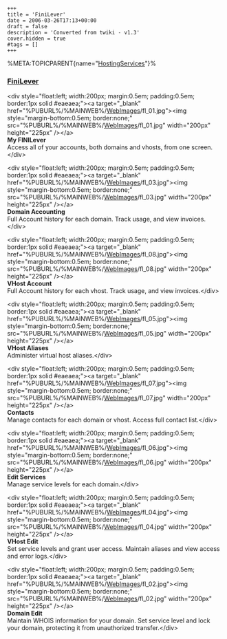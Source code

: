     +++
    title = 'FiniLever'
    date = 2006-03-26T17:13+00:00
    draft = false
    description = 'Converted from twiki - v1.3'
    cover.hidden = true
    #tags = []
    +++

%META:TOPICPARENT{name="[HostingServices](HostingServices "wikilink")"}%

### [FiniLever](FiniLever "wikilink")

\<div style="float:left; width:200px; margin:0.5em; padding:0.5em;
border:1px solid \#eaeaea;"\>\<a target="\_blank"
href="%PUBURL%/%MAINWEB%/[WebImages](WebImages "wikilink")/fl_01.jpg"\>\<img
style="margin-bottom:0.5em; border:none;"
src="%PUBURL%/%MAINWEB%/[WebImages](WebImages "wikilink")/fl_01.jpg"
width="200px" height="225px" /\>\</a\>  
**My FINILever**  
Access all of your accounts, both domains and vhosts, from one
screen.\</div\>

\<div style="float:left; width:200px; margin:0.5em; padding:0.5em;
border:1px solid \#eaeaea;"\>\<a target="\_blank"
href="%PUBURL%/%MAINWEB%/[WebImages](WebImages "wikilink")/fl_03.jpg"\>\<img
style="margin-bottom:0.5em; border:none;"
src="%PUBURL%/%MAINWEB%/[WebImages](WebImages "wikilink")/fl_03.jpg"
width="200px" height="225px" /\>\</a\>  
**Domain Accounting**  
Full Account history for each domain. Track usage, and view
invoices.\</div\>

\<div style="float:left; width:200px; margin:0.5em; padding:0.5em;
border:1px solid \#eaeaea;"\>\<a target="\_blank"
href="%PUBURL%/%MAINWEB%/[WebImages](WebImages "wikilink")/fl_08.jpg"\>\<img
style="margin-bottom:0.5em; border:none;"
src="%PUBURL%/%MAINWEB%/[WebImages](WebImages "wikilink")/fl_08.jpg"
width="200px" height="225px" /\>\</a\>  
**VHost Account**  
Full Account history for each vhost. Track usage, and view
invoices.\</div\>

\<div style="float:left; width:200px; margin:0.5em; padding:0.5em;
border:1px solid \#eaeaea;"\>\<a target="\_blank"
href="%PUBURL%/%MAINWEB%/[WebImages](WebImages "wikilink")/fl_05.jpg"\>\<img
style="margin-bottom:0.5em; border:none;"
src="%PUBURL%/%MAINWEB%/[WebImages](WebImages "wikilink")/fl_05.jpg"
width="200px" height="225px" /\>\</a\>  
**VHost Aliases**  
Administer virtual host aliases.\</div\>

\<div style="float:left; width:200px; margin:0.5em; padding:0.5em;
border:1px solid \#eaeaea;"\>\<a target="\_blank"
href="%PUBURL%/%MAINWEB%/[WebImages](WebImages "wikilink")/fl_07.jpg"\>\<img
style="margin-bottom:0.5em; border:none;"
src="%PUBURL%/%MAINWEB%/[WebImages](WebImages "wikilink")/fl_07.jpg"
width="200px" height="225px" /\>\</a\>  
**Contacts**  
Manage contacts for each domain or vhost. Access full contact
list.\</div\>

\<div style="float:left; width:200px; margin:0.5em; padding:0.5em;
border:1px solid \#eaeaea;"\>\<a target="\_blank"
href="%PUBURL%/%MAINWEB%/[WebImages](WebImages "wikilink")/fl_06.jpg"\>\<img
style="margin-bottom:0.5em; border:none;"
src="%PUBURL%/%MAINWEB%/[WebImages](WebImages "wikilink")/fl_06.jpg"
width="200px" height="225px" /\>\</a\>  
**Edit Services**  
Manage service levels for each domain.\</div\>

\<div style="float:left; width:200px; margin:0.5em; padding:0.5em;
border:1px solid \#eaeaea;"\>\<a target="\_blank"
href="%PUBURL%/%MAINWEB%/[WebImages](WebImages "wikilink")/fl_04.jpg"\>\<img
style="margin-bottom:0.5em; border:none;"
src="%PUBURL%/%MAINWEB%/[WebImages](WebImages "wikilink")/fl_04.jpg"
width="200px" height="225px" /\>\</a\>  
**VHost Edit**  
Set service levels and grant user access. Maintain aliases and view
access and error logs.\</div\>

\<div style="float:left; width:200px; margin:0.5em; padding:0.5em;
border:1px solid \#eaeaea;"\>\<a target="\_blank"
href="%PUBURL%/%MAINWEB%/[WebImages](WebImages "wikilink")/fl_02.jpg"\>\<img
style="margin-bottom:0.5em; border:none;"
src="%PUBURL%/%MAINWEB%/[WebImages](WebImages "wikilink")/fl_02.jpg"
width="200px" height="225px" /\>\</a\>  
**Domain Edit**  
Maintain WHOIS information for your domain. Set service level and lock
your domain, protecting it from unauthorized transfer.\</div\>
